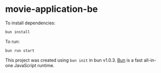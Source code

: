 # movie-application-be

To install dependencies:

```bash
bun install
```

To run:

```bash
bun run start
```

This project was created using `bun init` in bun v1.0.3. [Bun](https://bun.sh) is a fast all-in-one JavaScript runtime.

